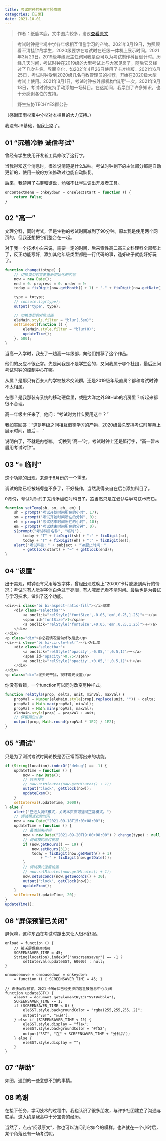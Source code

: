 ```yaml
---
title: 考试时钟的升级打怪攻略
categories: [日常]
date: 2021-10-01
---
```


> 作者：纸鹿本鹿，文中图片较多，建议[查看原文](https://mp.weixin.qq.com/s/5yjgVwLOTYRhmXWOmBalOA)

> 考试时钟是宝鸡中学各年级相互借鉴学习的产物。2021年3月19日，为照顾看不清挂钟的学生，2020级要求在考试时在班级一体机上展示时间。2021年3月23日。2019级年级张主任询问我是否可以为考试制作科目倒计时。历经几天时间，考试时钟在2019级的大型考试上与大家见面了，随后它又经过了几次升级、界面变化，如2021年4月26日使用了卡片排版。2021年6月25日，考试时钟受到2020级几名电教管理员的推荐，开始在2020级大型考试上使用。2021年8月1日，考试时钟被外部机构“借用”一次。2021年9月18日，考试时钟支持手动添加一场科目。在这期间，我学到了许多知识，也十分感谢各位的支持。
>
> 野生技协TECHYES群公告

（感谢田雨杉宝中分杉对本栏目的大力支持。）

我没有JS基础，但我上路了。

## 01 “沉着冷静 诚信考试”

曾经有学生使用开发者工具修改了这行字。

当我得知这个消息时，很难说清楚是什么滋味。考试时钟剩下的主体部分都是自动更新的，使用一般的方法修改过也能自动恢复。

后来，我禁用了右键和键盘，勉强不让学生调出开发者工具。

```js
oncontextmenu = onkeydown = onselectstart = function () {
    return false;
}
```

## 02 “高一”

文理分科，同时考试，但是生物的考试时间减到了90分钟。原本我是使用两个网页的，但我还想把它们整合在一起。


对于我一个技术小白来说，需要一定的时间，后来索性高二高三文科理科全部都上了，反正功能写好，添加其他年级类型都是一行代码的事，造好轮子就能好好玩了。

```js
function change(totype) {
    // 切换类型时需要重新初始化的内容
    now = new Date();
    end = 0, progress = 0, order = 0;
    today = fixDigit(now.getMonth() + 1) + "-" + fixDigit(now.getDate());

    type = totype;
    // console.log(type);
    output("type", type);

    // 切换类型的对焦动画
    eleMain.style.filter = "blur(.5em)";
    setTimeout(function () {
        eleMain.style.filter = "blur(0)";
        updateTime();
    }, 500);
}
```

当高一入学时，我去了一趟高一年级部，向他们推荐了这个作品。

他们的反应不很正常。先是问我是不是学生会的，又问我属于哪个社团，最后还问考试时钟的控制中心在哪。

从属？是那只有百来人的学校技术交流群，还是2019级年级直属？都和考试时钟不太相属。

在哪？是我那装有系统的移动硬盘里，或是大洋之外GitHub的机房里？听起来都很不合理。

高一年级主任来了，他问：“考试时为什么要用这个？”

我如实回答：“这是年级之间相互借鉴学习的产物，2020级最先安排考试时屏幕上展示时间，随后……”

说明白了，不就是内卷嘛。
切换到“高一”时，考试时钟上还是那行字，“高一暂未启用考试时钟”。

## 03 “+ 临时”

这个功能的出现，来源于8月份的一个需求。

调试的路已经被堵得差不多了，不好操作，当然我得亲自在后台添加科目了。

9月份，考试时钟终于支持添加临时科目了。这当然只是在尝试与学习技术而已。

```js
function setTemp(sh, sm, eh, em) {
    sh = prompt("考试开始时间所在的小时", 17);
    sm = prompt("考试开始时间所在的分钟", 0);
    eh = prompt("考试结束时间所在的小时", 18);
    em = prompt("考试结束时间所在的分钟", 0);
    $(prompt("考试科目名称", "临时"),
        today + "T" + fixDigit(sh) + ":" + fixDigit(sm),
        today + "T" + fixDigit(eh) + ":" + fixDigit(em));
    alert("考试科目：" + subject + "\n起止时间："
        + getClock(start) + "~" + getClock(end));
}
```

## 04 “设置”

出于美观，时钟没有采用等宽字体，曾经出现过晚上“20:00”卡片膨胀到两行的情况；考试时有人觉得字体白色过于亮眼，有人喊反光看不清时间。最后也是为尝试与学习技术，做出了这个功能。

```js
<div><i class="bi bi-aspect-ratio-fill"></i>缩放
    <div class="selectbar">
        <a onclick="relStyle('fontSize',-0.05,'em',0.75,1.25)">－</a>
        <span id="fontSize">1</span>
        <a onclick="relStyle('fontSize',+0.05,'em',0.75,1.25)">＋</a>
    </div>
</div>
<p class="dim">非必要情况请勿修改缩放</p>
<div><i class="bi bi-circle-half"></i>对比度
    <div class="selectbar">
        <a onclick="relStyle('opacity',-0.05,'',0.5,1)">－</a>
        <span id="opacity">0.75</span>
        <a onclick="relStyle('opacity',+0.05,'',0.5,1)">＋</a>
    </div>
</div>
<p class="dim">减少光干扰，视环境光设置</p>
```
你没有看错，一个function可以同时改变两种样式。

```js
function relStyle(prop, delta, unit, minVal, maxVal) {
    propVal = Number(eleMain.style[prop].replace(unit, "")) + delta;
    propVal = Math.max(propVal, minVal);
    propVal = Math.min(propVal, maxVal);
    eleMain.style[prop] = propVal + unit;
    // 保留两位小数
    output(prop, Math.round(propVal * 1E2) / 1E2);
}
```

## 05 “调试”

只是为了测试考试时间轮换是否正常而写出来的功能。

```js
if (String(location).indexOf("debug") == -1) {
    updateTime = function () {
        now = new Date();
        // 铃声校准
        // now.setMinutes(now.getMinutes() + 1);
        output("clock", getClock(now));
        updateExam();
    }
    setInterval(updateTime, 2000);
} else {
    alert("已进入调试模式，关闭本页面可返回正常模式。")
    // 调试模式初始时间
    now = new Date("2021-09-18T15:00+08:00");
    updateTime = function () {
        // 最晚结束时间
        now > new Date("2021-09-20T19:00+08:00") ? change(type) : null;
        // 调试模式跳过夜晚
        if (now.getHours() == 19) {
            now.setHours(31);
            today = fixDigit(now.getMonth() + 1)
                + "-" + fixDigit(now.getDate());
        }
        // 调试模式速度设置
        // now.setMinutes(now.getMinutes() + 1);
        now.setSeconds(now.getSeconds() + 30);
        output("clock", getClock(now));
        updateExam();
    }
    setInterval(updateTime, 20);
}
updateTime();
```

## 06 “屏保预警已关闭”

屏保嘛，这种东西在考试时蹦出来让人很不舒服。

```
onload = function () {
    // 希沃屏保剩余时间
    SCREENSAVER_TIME = 45;
    String(location).indexOf("noscreensaver") == -1 ?
        setInterval(updateSST, 60000) : null;
}

onmousemove = onmousedown = onkeydown
    = function () { SCREENSAVER_TIME = 45; }

// 希沃屏保预警，2021-09屏保已经更换内容且被信息中心关闭
function updateSST() {
    eleSST = document.getElementById("SSTBubble");
    SCREENSAVER_TIME -= 1;
    if (SCREENSAVER_TIME < 0) {
        eleSST.style.backgroundColor = "rgba(255,255,255,.2)";
        output("SST", "已经");
    } else if (SCREENSAVER_TIME < 10) {
        eleSST.style.display = "flex";
        eleSST.style.backgroundColor = "#f52";
        output("SST", "在" + SCREENSAVER_TIME + "分钟后");
    } else {
        eleSST.style.display = "";
    }
}
```

## 07 “帮助”

如图，遇到的一些意想不到的事情。

## 08 鸣谢

在接下任务，学习技术的过程中，我也认识了很多朋友，与许多社团建立了沟通与联系，这大约是我高中十分宝贵的经历。

当然了，点击“阅读原文”，你也可以访问到它如今的模样。也许就在一个小时后，某个角落还有一场考试呢。
